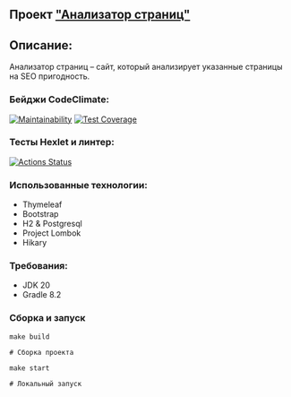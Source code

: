 ## Проект ["Анализатор страниц"](https://java-project-72-v1a2.onrender.com)
## Описание:
Анализатор страниц – сайт, который анализирует указанные страницы на SEO пригодность.
### Бейджи CodeClimate:
[![Maintainability](https://api.codeclimate.com/v1/badges/96876a706ba23ed597bf/maintainability)](https://codeclimate.com/github/melnikowww/java-project-72/maintainability) 
[![Test Coverage](https://api.codeclimate.com/v1/badges/96876a706ba23ed597bf/test_coverage)](https://codeclimate.com/github/melnikowww/java-project-72/test_coverage)
### Тесты Hexlet и линтер:
[![Actions Status](https://github.com/melnikowww/java-project-72/workflows/hexlet-check/badge.svg)](https://github.com/melnikowww/java-project-72/actions)
### Использованные технологии:
* Thymeleaf
* Bootstrap
* H2 & Postgresql
* Project Lombok
* Hikary
### Требования: 
* JDK 20
* Gradle 8.2
### Сборка и запуск
```
make build

# Сборка проекта

make start

# Локальный запуск
```
